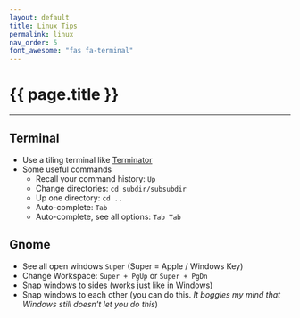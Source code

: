 ```yaml
---
layout: default
title: Linux Tips
permalink: linux
nav_order: 5
font_awesome: "fas fa-terminal"
---
```


# <i class="{{ page.font_awesome }}"></i> {{ page.title }}

---

## Terminal
- Use a tiling terminal like [Terminator](https://terminator-gtk3.readthedocs.io/en/latest/)
- Some useful commands
   - Recall your command history: `Up`
   - Change directories: `cd subdir/subsubdir`
   - Up one directory: `cd ..`
   - Auto-complete: `Tab`
   - Auto-complete, see all options: `Tab Tab`

## Gnome
- See all open windows `Super` (Super = Apple / Windows Key)
- Change Workspace: `Super + PgUp` or `Super + PgDn`
- Snap windows to sides (works just like in Windows)
- Snap windows to each other (you can do this. _It boggles my mind that Windows still doesn't let you do this_)



